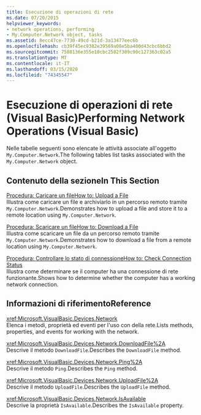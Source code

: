 ```yaml
---
title: Esecuzione di operazioni di rete
ms.date: 07/20/2015
helpviewer_keywords:
- network operations, performing
- My.Computer.Network object, tasks
ms.assetid: 8ecc47ce-7730-49cd-b21d-3a13477eec6b
ms.openlocfilehash: cb39f45ec9382e39569a08e5ba400d43cbc6bbd2
ms.sourcegitcommit: 7588136e355e10cbc2582f389c90c127363c02a5
ms.translationtype: MT
ms.contentlocale: it-IT
ms.lasthandoff: 03/15/2020
ms.locfileid: "74345547"
---
```

# <a name="performing-network-operations-visual-basic"></a><span data-ttu-id="4f625-102">Esecuzione di operazioni di rete (Visual Basic)</span><span class="sxs-lookup"><span data-stu-id="4f625-102">Performing Network Operations (Visual Basic)</span></span>

<span data-ttu-id="4f625-103">Nelle tabelle seguenti sono elencate le attività associate all'oggetto `My.Computer.Network`.</span><span class="sxs-lookup"><span data-stu-id="4f625-103">The following tables list tasks associated with the `My.Computer.Network` object.</span></span>  
  
## <a name="in-this-section"></a><span data-ttu-id="4f625-104">Contenuto della sezione</span><span class="sxs-lookup"><span data-stu-id="4f625-104">In This Section</span></span>  

 [<span data-ttu-id="4f625-105">Procedura: Caricare un file</span><span class="sxs-lookup"><span data-stu-id="4f625-105">How to: Upload a File</span></span>](../../../../visual-basic/developing-apps/programming/computer-resources/how-to-upload-a-file.md)  
 <span data-ttu-id="4f625-106">Illustra come caricare un file e archiviarlo in un percorso remoto tramite `My.Computer.Network`.</span><span class="sxs-lookup"><span data-stu-id="4f625-106">Demonstrates how to upload a file and store it to a remote location using `My.Computer.Network`.</span></span>  
  
 [<span data-ttu-id="4f625-107">Procedura: Scaricare un file</span><span class="sxs-lookup"><span data-stu-id="4f625-107">How to: Download a File</span></span>](../../../../visual-basic/developing-apps/programming/computer-resources/how-to-download-a-file.md)  
 <span data-ttu-id="4f625-108">Illustra come scaricare un file da un percorso remoto tramite `My.Computer.Network`.</span><span class="sxs-lookup"><span data-stu-id="4f625-108">Demonstrates how to download a file from a remote location using `My.Computer.Network`.</span></span>  
  
 [<span data-ttu-id="4f625-109">Procedura: Controllare lo stato di connessione</span><span class="sxs-lookup"><span data-stu-id="4f625-109">How to: Check Connection Status</span></span>](../../../../visual-basic/developing-apps/programming/computer-resources/how-to-check-connection-status.md)  
 <span data-ttu-id="4f625-110">Illustra come determinare se il computer ha una connessione di rete funzionante.</span><span class="sxs-lookup"><span data-stu-id="4f625-110">Shows how to determine whether the computer has a working network connection.</span></span>  
  
## <a name="reference"></a><span data-ttu-id="4f625-111">Informazioni di riferimento</span><span class="sxs-lookup"><span data-stu-id="4f625-111">Reference</span></span>  

 <xref:Microsoft.VisualBasic.Devices.Network>  
 <span data-ttu-id="4f625-112">Elenca i metodi, proprietà ed eventi per l'uso con della rete.</span><span class="sxs-lookup"><span data-stu-id="4f625-112">Lists methods, properties, and events for working with the network.</span></span>  
  
 <xref:Microsoft.VisualBasic.Devices.Network.DownloadFile%2A>  
 <span data-ttu-id="4f625-113">Descrive il metodo `DownloadFile`.</span><span class="sxs-lookup"><span data-stu-id="4f625-113">Describes the `DownloadFile` method.</span></span>  
  
 <xref:Microsoft.VisualBasic.Devices.Network.Ping%2A>  
 <span data-ttu-id="4f625-114">Descrive il metodo `Ping`.</span><span class="sxs-lookup"><span data-stu-id="4f625-114">Describes the `Ping` method.</span></span>  
  
 <xref:Microsoft.VisualBasic.Devices.Network.UploadFile%2A>  
 <span data-ttu-id="4f625-115">Descrive il metodo `UploadFile`.</span><span class="sxs-lookup"><span data-stu-id="4f625-115">Describes the `UploadFile` method.</span></span>  
  
 <xref:Microsoft.VisualBasic.Devices.Network.IsAvailable>  
 <span data-ttu-id="4f625-116">Descrive la proprietà `IsAvailable`.</span><span class="sxs-lookup"><span data-stu-id="4f625-116">Describes the `IsAvailable` property.</span></span>
